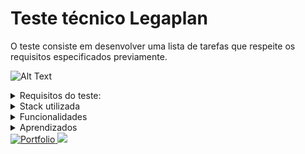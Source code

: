 # Teste técnico Legaplan

<p>O teste consiste em desenvolver uma lista de tarefas que respeite os requisitos especificados previamente.</p>

![Alt Text](https://github.com/user-attachments/assets/c41c1649-9647-4541-8183-5c446fbb1af5)

<details><summary>Requisitos do teste:</summary>
<ul>
  <li>O projeto deve ser criado utilizando NextJS utilizando o App Router e SCSS</li>
  <li>Além das boas práticas de programação, esperamos ver fidelidade MÁXIMA ao design. Preste atenção aos detalhes como sombras, gradientes, entre outros</li>
</ul>
</details>

<details><summary>Stack utilizada</summary>
<ul>
  <li>Framework: React, NextJS</li>
  <li>Linguagem: Typescript</li>
  <li>Estilização: SCSS</li>
</ul>
</details>

<details><summary>Funcionalidades</summary>
<ul>
   <li>Adcionar/Remover tarefas;</li>
    <li>Chamar modal ao clickar nos botões</li>
    <li>Responsividade da aplicação</li>
</ul>
</details>

<details><summary>Aprendizados</summary>
 <ul>
  <li>Usar SCSS para estilizar</li>
  <li>Estilizar checkbox de forma customizada</li>
</ul>
</details>

<div>
</a>
 <a href="[https://portfolio-v3-one-gamma.vercel.app](https://portfolio-final-jade-pi.vercel.app)">
<img alt="Portfolio" src="https://img.shields.io/badge/Portfolio-%23000000.svg?style=for-the-badge&logo=firefox&logoColor=#FF7139" />
</a>
<a href='https://www.linkedin.com/in/devpaulobrunomdias/'>
<img src='https://img.shields.io/badge/LinkedIn-0077B5?style=for-the-badge&logo=linkedin&logoColor=white'/>
</a>
</div>
